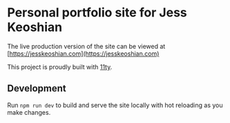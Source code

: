# Personal portfolio site for Jess Keoshian

The live production version of the site can be viewed at [https://jesskeoshian.com](https://jesskeoshian.com)

This project is proudly built with [11ty](https://www.11ty.dev/).

## Development

Run `npm run dev` to build and serve the site locally with hot reloading as you make changes.
